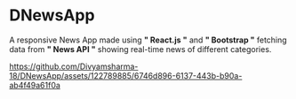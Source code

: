 # DNewsApp
A responsive News App made using <strong>" React.js "</strong> and <strong>" Bootstrap "</strong> fetching data from <strong>" News API "</strong> showing real-time news of different categories.


https://github.com/Divyamsharma-18/DNewsApp/assets/122789885/6746d896-6137-443b-b90a-ab4f49a61f0a

